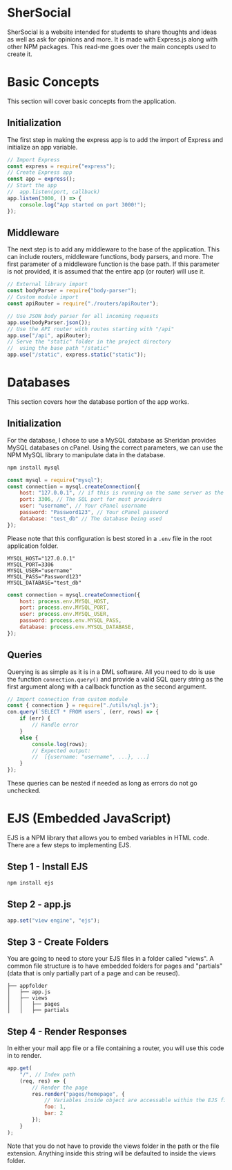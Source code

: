 
# SherSocial
SherSocial is a website intended for students to share thoughts and ideas as well as ask for opinions and more. It is made with Express.js along with other NPM packages. This read-me goes over the main concepts used to create it.

# Basic Concepts
This section will cover basic concepts from the application.
## Initialization
The first step in making the express app is to add the import of Express and initialize an app variable.
```js
// Import Express
const express = require("express");
// Create Express app
const app = express();
// Start the app
//  app.listen(port, callback)
app.listen(3000, () => {
    console.log("App started on port 3000!");
});
```
## Middleware
The next step is to add any middleware to the base of the application. This can include routers, middleware functions, body parsers, and more. The first parameter of a middleware function is the base path. If this parameter is not provided, it is assumed that the entire app (or router) will use it.
```js
// External library import
const bodyParser = require("body-parser");
// Custom module import
const apiRouter = require("./routers/apiRouter");

// Use JSON body parser for all incoming requests
app.use(bodyParser.json());
// Use the API router with routes starting with "/api"
app.use("/api", apiRouter);
// Serve the "static" folder in the project directory
//  using the base path "/static"
app.use("/static", express.static("static"));
```

# Databases
This section covers how the database portion of the app works.
## Initialization
For the database, I chose to use a MySQL database as Sheridan provides MySQL databases on cPanel. Using the correct parameters, we can use the NPM MySQL library to manipulate data in the database.
```bash
npm install mysql
```
```js
const mysql = require("mysql");
const connection = mysql.createConnection({
    host: "127.0.0.1", // if this is running on the same server as the SQL (which it is)
    port: 3306, // The SQL port for most providers
    user: "username", // Your cPanel username
    password: "Password123", // Your cPanel password
    database: "test_db" // The database being used
});
```
Please note that this configuration is best stored in a `.env` file in the root application folder.
```env
MYSQL_HOST="127.0.0.1"
MYSQL_PORT=3306
MYSQL_USER="username"
MYSQL_PASS="Password123"
MYSQL_DATABASE="test_db"
```
```js
const connection = mysql.createConnection({
    host: process.env.MYSQL_HOST,
    port: process.env.MYSQL_PORT,
    user: process.env.MYSQL_USER,
    password: process.env.MYSQL_PASS,
    database: process.env.MYSQL_DATABASE,
});
```
## Queries
Querying is as simple as it is in a DML software. All you need to do is use the function `connection.query()` and provide a valid SQL query string as the first argument along with a callback function as the second argument.
```js
// Import connection from custom module
const { connection } = require("./utils/sql.js");
con.query(`SELECT * FROM users`, (err, rows) => {
    if (err) {
        // Handle error
    }
    else {
        console.log(rows);
        // Expected output:
        //  [{username: "username", ...}, ...]
    }
});
```
These queries can be nested if needed as long as errors do not go unchecked.

# EJS (Embedded JavaScript)
EJS is a NPM library that allows you to embed variables in HTML code. There are a few steps to implementing EJS.
## Step 1 - Install EJS
```bash
npm install ejs
```
## Step 2 - app.js
```js
app.set("view engine", "ejs");
```
## Step 3 - Create Folders
You are going to need to store your EJS files in a folder called "views". A common file structure is to have embedded folders for pages and "partials" (data that is only partially part of a page and can be reused).
```
├── appfolder
│   ├── app.js
│   ├── views
│   │   ├── pages
│   │   ├── partials
```
## Step 4 - Render Responses
In either your mail app file or a file containing a router, you will use this code in to render.
```js
app.get(
    "/", // Index path
    (req, res) => {
        // Render the page
        res.render("pages/homepage", {
            // Variables inside object are accessable within the EJS file
            foo: 1,
            bar: 2
        });
    }
);
```
Note that you do not have to provide the views folder in the path or the file extension. Anything inside this string will be defaulted to inside the views folder.